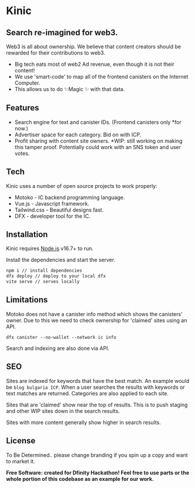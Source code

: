 # Kinic
## Search re-imagined for web3.

Web3 is all about ownership. We believe that content creators should be rewarded for their contributions to web3.

- Big tech eats most of web2 Ad revenue, even though it is not their content!
- We use 'smart-code' to map all of the frontend canisters on the Internet Computer.
- This allows us to do ✨Magic ✨ with that data.

## Features

- Search engine for text and canister IDs. (Frontend canisters only *for now.)
- Advertiser space for each category. Bid on with ICP.
- Profit sharing with content site owners. *WIP: still working on making this tamper proof. Potentially could work with an SNS token and user votes.

## Tech

Kinic uses a number of open source projects to work properly:

- Motoko - IC backend programming language.
- Vue.js - Javascript framework.
- Tailwind.css - Beautiful designs fast.
- DFX - developer tool for the IC.


## Installation

Kinic requires [Node.js](https://nodejs.org/) v16.7+ to run.

Install the dependencies and start the server.

```sh
npm i // install dependencies
dfx deploy // deploy to your local dfx
vite serve // serves locally
```
## Limitations

Motoko does not have a canister info method which shows the canisters' owner.
Due to this we need to check ownership for 'claimed' sites using an API.
```
dfx canister --no-wallet --network ic info
```
Search and indexing are also done via API.

## SEO

Sites are indexed for keywords that have the best match. An example would be `blog bulgaria ICP`. When a user searches the results with keywords or text matches are returned. Categories are also applied to each site. 

Sites that are 'claimed' show near the top of results. This is to push staging and other WIP sites down in the search results. 

Sites with more content generally show higher in search results. 

## License

To Be Determined.. please change branding if you spin up a copy and want to market it. 

**Free Software: created for Dfinity Hackathon! Feel free to use parts or the whole portion of this codebase as an example for our work.**
